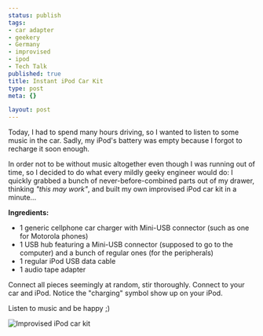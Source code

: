 ```yaml
--- 
status: publish
tags: 
- car adapter
- geekery
- Germany
- improvised
- ipod
- Tech Talk
published: true
title: Instant iPod Car Kit
type: post
meta: {}

layout: post
---
```

Today, I had to spend many hours driving, so I wanted to listen to some music in the car. Sadly, my iPod's battery was empty because I forgot to recharge it soon enough.

In order not to be without music altogether even though I was running out of time, so I decided to do what every mildly geeky engineer would do: I quickly grabbed a bunch of never-before-combined parts out of my drawer, thinking <em>"this may work"</em>, and built my own improvised iPod car kit in a minute...

<strong>Ingredients:</strong>

<ul>
	<li>1 generic cellphone car charger with Mini-USB connector (such as one for Motorola phones)</li>
	<li>1 USB hub featuring a Mini-USB connector (supposed to go to the computer) and a bunch of regular ones (for the peripherals)</li>
	<li>1 regular iPod USB data cable</li>
	<li>1 audio tape adapter</li>
</ul>

Connect all pieces seemingly at random, stir thoroughly. Connect to your car and iPod. Notice the "charging" symbol show up on your iPod.

Listen to music and be happy ;)

<img src='http://fredericiana.com/wp-content/uploads/2007/11/ipod-car-kit.jpg' alt='Improvised iPod car kit' />
